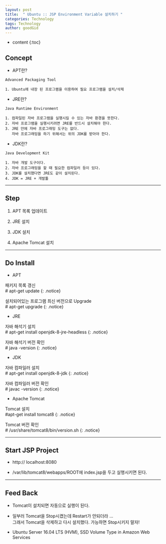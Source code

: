 ```yaml
---
layout: post
title:  " Ubuntu :: JSP Environment Variable 설치하기 "
categories: Technology
tags: Technology
author: goodGid
---
```

* content
{:toc}


## Concept

* APT란?

```
Advanced Packaging Tool

1. Ubuntu에 내장 된 프로그램을 이용하여 필요 프로그램을 설치/삭제
```

* JRE란?

```
Java Runtime Environment 

1. 컴파일된 자바 프로그램을 실행시킬 수 있는 자바 환경을 뜻한다.
2. 자바 프로그램을 실행시키려면 JRE를 반드시 설치해야 한다.
3. JRE 안에 자바 프로그래밍 도구는 없다.
   자바 프로그래밍을 하기 위해서는 위의 JDK를 받아야 한다.
```

* JDK란?

```
Java Development Kit

1. 자바 개발 도구이다.
2. 자바 프로그래밍을 할 때 필요한 컴파일러 등이 있다.
3. JDK를 설치했다면 JRE도 같이 설치된다.
4. JDK = JRE + 개발툴
```

---


## Step

1. APT 목록 업데이트

2. JRE 설치

3. JDK 설치

4. Apache Tomcat 설치


---

## Do Install

* APT

패키지 목록 갱신 <br> # apt-get update
{: .notice}

설치되어있는 프로그램 최신 버전으로 Upgrade <br> # apt-get upgrade
{: .notice}

* JRE

자바 해석기 설치 <br> # apt-get install openjdk-8-jre-headless
{: .notice}

자바 해석기 버전 확인 <br> # java -version
{: .notice}


* JDK

자바 컴파일러 설치 <br> # apt-get install openjdk-8-jdk
{: .notice}

자바 컴파일러 버전 확인 <br> # javac -version
{: .notice}


* Apache Tomcat

Tomcat 설치 <br> #apt-get install tomcat8
{: .notice}

Tomcat 버전 확인 <br> # /usr/share/tomcat8/bin/version.sh
{: .notice}

---

## Start JSP Project

* http:// localhost:8080

* /var/lib/tomcat8/webapps/ROOT에 index.jsp을 두고 실행시키면 된다. 

---

## Feed Back

* Tomcat이 설치되면 자동으로 실행이 된다.

* 일부러 Tomcat을 Stop시켰는데 Restart가 안되더라 ... <br> 그래서 Tomcat을 삭제하고 다시 설치했다. 가능하면 Stop시키지 말자!

* Ubuntu Server 16.04 LTS (HVM), SSD Volume Type in Amazon Web Services












